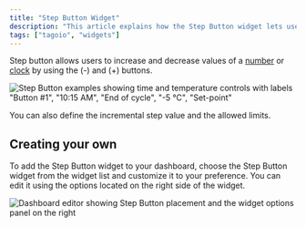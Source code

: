 ```yaml
---
title: "Step Button Widget"
description: "This article explains how the Step Button widget lets users increment or decrement numeric or clock values using (-) and (+) controls, and how to add and customize the widget on a dashboard."
tags: ["tagoio", "widgets"]
---
```


Step button allows users to increase and decrease values of a [number](../widgets/number-widget) or [clock](../widgets/clock-widget) by using the (-) and (+) buttons.

![Step Button examples showing time and temperature controls with labels "Button #1", "10:15 AM", "End of cycle", "-5 °C", "Set-point"](/docs_imagem/tagoio/step-button-widget-2.png)

You can also define the incremental step value and the allowed limits.

## Creating your own

To add the Step Button widget to your dashboard, choose the Step Button widget from the widget list and customize it to your preference. You can edit it using the options located on the right side of the widget.

![Dashboard editor showing Step Button placement and the widget options panel on the right](/docs_imagem/tagoio/step-button-widget-2.png)